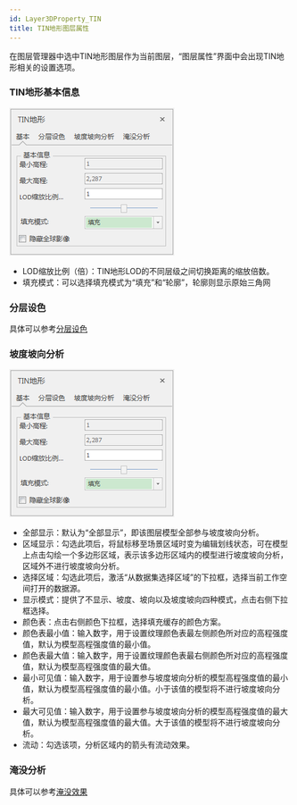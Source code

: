 ```yaml
---
id: Layer3DProperty_TIN
title: TIN地形图层属性  
---  
```

在图层管理器中选中TIN地形图层作为当前图层，“图层属性”界面中会出现TIN地形相关的设置选项。

### TIN地形基本信息

![](img/Layer_TIN.png)  
  
  
  * LOD缩放比例（倍）：TIN地形LOD的不同层级之间切换距离的缩放倍数。
  * 填充模式：可以选择填充模式为“填充”和“轮廓”，轮廓则显示原始三角网

### 分层设色

具体可以参考[分层设色](../../SceneOperation/AdvancedLayserSetting/Layer3DProperty_HypsometricSetting)

### 坡度坡向分析

![](img/Layer_TIN.png)  

  
  * 全部显示：默认为“全部显示”，即该图层模型全部参与坡度坡向分析。 
  * 区域显示：勾选此项后，将鼠标移至场景区域时变为编辑划线状态，可在模型上点击勾绘一个多边形区域，表示该多边形区域内的模型进行坡度坡向分析，区域外不进行坡度坡向分析。
  * 选择区域：勾选此项后，激活“从数据集选择区域”的下拉框，选择当前工作空间打开的数据源。
  * 显示模式：提供了不显示、坡度、坡向以及坡度坡向四种模式，点击右侧下拉框选择。 
  * 颜色表：点击右侧颜色下拉框，选择填充缓存的颜色方案。
  * 颜色表最小值：输入数字，用于设置纹理颜色表最左侧颜色所对应的高程强度值，默认为模型高程强度值的最小值。 
  * 颜色表最大值：输入数字，用于设置纹理颜色表最右侧颜色所对应的高程强度值，默认为模型高程强度值的最大值。 
  * 最小可见值：输入数字，用于设置参与坡度坡向分析的模型高程强度值的最小值，默认为模型高程强度值的最小值。小于该值的模型将不进行坡度坡向分析。
  * 最大可见值：输入数字，用于设置参与坡度坡向分析的模型高程强度值的最大值，默认为模型高程强度值的最大值。大于该值的模型将不进行坡度坡向分析。 
  * 流动：勾选该项，分析区域内的箭头有流动效果。

### 淹没分析

具体可以参考[淹没效果](../../SceneOperation/AdvancedLayserSetting/Layer3DProperty_Flooding)



